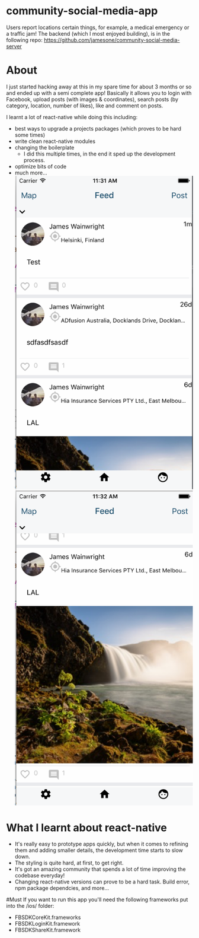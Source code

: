 # community-social-media-app
Users report locations certain things, for example, a medical emergency or a traffic jam!
The backend (which I most enjoyed building), is in the following repo:
https://github.com/jamesone/community-social-media-server

# About
I just started hacking away at this in my spare time for about 3 months or so and ended up with a semi complete app!
Basically it allows you to login with Facebook, upload posts (with images & coordinates), search posts (by category, location, number of likes), like and comment on posts.

I learnt a lot of react-native while doing this including:
- best ways to upgrade a projects packages (which proves to be hard some times)
- write clean react-native modules
- changing the boilerplate
  + I did this multiple times, in the end it sped up the development process.
- optimize bits of code
- much more...
![Alt text](app_screenshots/home_feed.png?raw=true "Home feed")
![Alt text](app_screenshots/home_feed_image.png?raw=true "Home feed with image")

# What I learnt about react-native
- It's really easy to prototype apps quickly, but when it comes to refining them and adding smaller details, the development time starts to slow down. 
- The styling is quite hard, at first, to get right.
- It's got an amazing community that spends a lot of time improving the codebase everyday!
- Changing react-native versions can prove to be a hard task. Build error, npm package dependcies, and more...

#Must
If you want to run this app you'll need the following frameworks put into the /ios/ folder:
- FBSDKCoreKit.frameworks
- FBSDKLoginKit.framework
- FBSDKShareKit.framework




